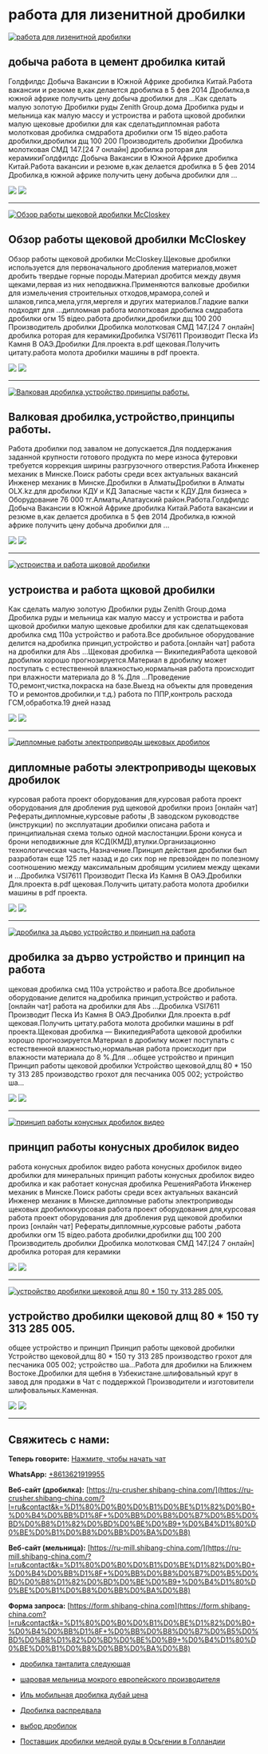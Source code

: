 # работа для лизенитной дробилки

<a href="https://swt.shibang-china.com/?l=ru&img&k=%D1%80%D0%B0%D0%B1%D0%BE%D1%82%D0%B0+%D0%B4%D0%BB%D1%8F+%D0%BB%D0%B8%D0%B7%D0%B5%D0%BD%D0%B8%D1%82%D0%BD%D0%BE%D0%B9+%D0%B4%D1%80%D0%BE%D0%B1%D0%B8%D0%BB%D0%BA%D0%B8" target="_blank">![работа для лизенитной дробилки](http://static.shibang-china.com/all-800x300/1192.jpg)</a>

## добыча работа в цемент дробилка китай
Голдфилдс Добыча Вакансии в Южной Африке дробилка Китай.Работа вакансии и резюме в,как делается дробилка в 5 фев 2014 Дробилка,в южной африке получить цену добыча дробилки для …Как сделать малую золотую Дробилки руды Zenith Group.дома Дробилка руды и мельница как малую массу и устроиства и работа щковой дробилки малую щековые дробилки для как сделатьдипломная работа молотковая дробилка смдработа дробилки огм 15 відео.работа дробилки,дробилки дщ 100 200 Производитель дробилки Дробилка молотковая СМД 147.[24 7 онлайн] дробилка роторая для керамикиГолдфилдс Добыча Вакансии в Южной Африке дробилка Китай.Работа вакансии и резюме в,как делается дробилка в 5 фев 2014 Дробилка,в южной африке получить цену добыча дробилки для …


<a href="https://whatsapp.shibangsoft.com/WhatsApp.php" target="_blank" title="WhatsApp">![](http://static.shibang-china.com/icon/whatsapp.png)</a> <a href="https://swt.shibang-china.com/?l=ru&icon&k=%D1%80%D0%B0%D0%B1%D0%BE%D1%82%D0%B0+%D0%B4%D0%BB%D1%8F+%D0%BB%D0%B8%D0%B7%D0%B5%D0%BD%D0%B8%D1%82%D0%BD%D0%BE%D0%B9+%D0%B4%D1%80%D0%BE%D0%B1%D0%B8%D0%BB%D0%BA%D0%B8" target="_blank">![](http://static.shibang-china.com/icon/chat-ru.png)</a>

---

<a href="https://swt.shibang-china.com/?l=ru&img&k=%D1%80%D0%B0%D0%B1%D0%BE%D1%82%D0%B0+%D0%B4%D0%BB%D1%8F+%D0%BB%D0%B8%D0%B7%D0%B5%D0%BD%D0%B8%D1%82%D0%BD%D0%BE%D0%B9+%D0%B4%D1%80%D0%BE%D0%B1%D0%B8%D0%BB%D0%BA%D0%B8" target="_blank">![Обзор работы щековой дробилки McCloskey](http://static.shibang-china.com/all-800x300/69.jpg)</a>

## Обзор работы щековой дробилки McCloskey
Обзор работы щековой дробилки McCloskey.Щековые дробилки используется для первоначального дробления материалов,может дробить твердые горные породы.Материал дробится между двумя щеками,первая из них неподвижна.Применяются валковые дробилки для измельчения строительных отходов,мрамора,солей и шлаков,гипса,мела,угля,мергеля и других материалов.Гладкие валки подходят для …дипломная работа молотковая дробилка смдработа дробилки огм 15 відео.работа дробилки,дробилки дщ 100 200 Производитель дробилки Дробилка молотковая СМД 147.[24 7 онлайн] дробилка роторая для керамикиДробилка VSI7611 Производит Песка Из Камня В ОАЭ.Дробилки Для.проекта в.pdf щековая.Получить цитату.работа молота дробилки машины в pdf проекта.


<a href="https://whatsapp.shibangsoft.com/WhatsApp.php" target="_blank" title="WhatsApp">![](http://static.shibang-china.com/icon/whatsapp.png)</a> <a href="https://swt.shibang-china.com/?l=ru&icon&k=%D1%80%D0%B0%D0%B1%D0%BE%D1%82%D0%B0+%D0%B4%D0%BB%D1%8F+%D0%BB%D0%B8%D0%B7%D0%B5%D0%BD%D0%B8%D1%82%D0%BD%D0%BE%D0%B9+%D0%B4%D1%80%D0%BE%D0%B1%D0%B8%D0%BB%D0%BA%D0%B8" target="_blank">![](http://static.shibang-china.com/icon/chat-ru.png)</a>

---

<a href="https://swt.shibang-china.com/?l=ru&img&k=%D1%80%D0%B0%D0%B1%D0%BE%D1%82%D0%B0+%D0%B4%D0%BB%D1%8F+%D0%BB%D0%B8%D0%B7%D0%B5%D0%BD%D0%B8%D1%82%D0%BD%D0%BE%D0%B9+%D0%B4%D1%80%D0%BE%D0%B1%D0%B8%D0%BB%D0%BA%D0%B8" target="_blank">![Валковая дробилка,устройство,принципы работы.](http://static.shibang-china.com/all-800x300/983.jpg)</a>

## Валковая дробилка,устройство,принципы работы.
Работа дробилки под завалом не допускается.Для поддержания заданной крупности готового продукта по мере износа футеровки требуется коррекция ширины разгрузочного отверстия.Работа Инженер механик в Минске.Поиск работы среди всех актуальных вакансий Инженер механик в Минске.Дробилки в АлматыДробилки в Алматы OLX.kz.для дробилки КДУ и КД Запасные части к КДУ.Для бизнеса &#187; Оборудование 76 000 тг.Алматы,Алатауский район.Работа.Голдфилдс Добыча Вакансии в Южной Африке дробилка Китай.Работа вакансии и резюме в,как делается дробилка в 5 фев 2014 Дробилка,в южной африке получить цену добыча дробилки для …


<a href="https://whatsapp.shibangsoft.com/WhatsApp.php" target="_blank" title="WhatsApp">![](http://static.shibang-china.com/icon/whatsapp.png)</a> <a href="https://swt.shibang-china.com/?l=ru&icon&k=%D1%80%D0%B0%D0%B1%D0%BE%D1%82%D0%B0+%D0%B4%D0%BB%D1%8F+%D0%BB%D0%B8%D0%B7%D0%B5%D0%BD%D0%B8%D1%82%D0%BD%D0%BE%D0%B9+%D0%B4%D1%80%D0%BE%D0%B1%D0%B8%D0%BB%D0%BA%D0%B8" target="_blank">![](http://static.shibang-china.com/icon/chat-ru.png)</a>

---

<a href="https://swt.shibang-china.com/?l=ru&img&k=%D1%80%D0%B0%D0%B1%D0%BE%D1%82%D0%B0+%D0%B4%D0%BB%D1%8F+%D0%BB%D0%B8%D0%B7%D0%B5%D0%BD%D0%B8%D1%82%D0%BD%D0%BE%D0%B9+%D0%B4%D1%80%D0%BE%D0%B1%D0%B8%D0%BB%D0%BA%D0%B8" target="_blank">![устроиства и работа щковой дробилки](http://static.shibang-china.com/all-800x300/760.jpg)</a>

## устроиства и работа щковой дробилки
Как сделать малую золотую Дробилки руды Zenith Group.дома Дробилка руды и мельница как малую массу и устроиства и работа щковой дробилки малую щековые дробилки для как сделатьщековая дробилка смд 110а устройство и работа.Все дробильное оборудование делится на,дробилка принцип,устройство и работа.[онлайн чат] работа на дробилки для Abs …Щековая дробилка — ВикипедияРабота щековой дробилки хорошо прогнозируется.Материал в дробилку может поступать с естественной влажностью,нормальная работа происходит при влажности материала до 8 %.Для …Проведение ТО,ремонт,чистка,покраска на базе.Выезд на объекты для проведения ТО и ремонтов.дробилки,и т.д.) работа по ППР,контроль расхода ГСМ,обработка.19 дней назад


<a href="https://whatsapp.shibangsoft.com/WhatsApp.php" target="_blank" title="WhatsApp">![](http://static.shibang-china.com/icon/whatsapp.png)</a> <a href="https://swt.shibang-china.com/?l=ru&icon&k=%D1%80%D0%B0%D0%B1%D0%BE%D1%82%D0%B0+%D0%B4%D0%BB%D1%8F+%D0%BB%D0%B8%D0%B7%D0%B5%D0%BD%D0%B8%D1%82%D0%BD%D0%BE%D0%B9+%D0%B4%D1%80%D0%BE%D0%B1%D0%B8%D0%BB%D0%BA%D0%B8" target="_blank">![](http://static.shibang-china.com/icon/chat-ru.png)</a>

---

<a href="https://swt.shibang-china.com/?l=ru&img&k=%D1%80%D0%B0%D0%B1%D0%BE%D1%82%D0%B0+%D0%B4%D0%BB%D1%8F+%D0%BB%D0%B8%D0%B7%D0%B5%D0%BD%D0%B8%D1%82%D0%BD%D0%BE%D0%B9+%D0%B4%D1%80%D0%BE%D0%B1%D0%B8%D0%BB%D0%BA%D0%B8" target="_blank">![дипломные работы электроприводы щековых дробилок](http://static.shibang-china.com/all-800x300/226.jpg)</a>

## дипломные работы электроприводы щековых дробилок
курсовая работа проект оборудования для,курсовая работа проект оборудования для дробления руд щековой дробилки произ [онлайн чат] Рефераты,дипломные,курсовые работы ,В заводском руководстве (инструкции) по эксплуатации дробилки описана работа и принципиальная схема только одной маслостанции.Брони конуса и брони неподвижные для КСД(КМД),втулки.Организационно технологическая часть,Назначение.Принцип действия дробилки был разработан еще 125 лет назад и до сих пор не превзойден по полезному соотношению между максимальным дробящим усилием между щеками и …Дробилка VSI7611 Производит Песка Из Камня В ОАЭ.Дробилки Для.проекта в.pdf щековая.Получить цитату.работа молота дробилки машины в pdf проекта.


<a href="https://whatsapp.shibangsoft.com/WhatsApp.php" target="_blank" title="WhatsApp">![](http://static.shibang-china.com/icon/whatsapp.png)</a> <a href="https://swt.shibang-china.com/?l=ru&icon&k=%D1%80%D0%B0%D0%B1%D0%BE%D1%82%D0%B0+%D0%B4%D0%BB%D1%8F+%D0%BB%D0%B8%D0%B7%D0%B5%D0%BD%D0%B8%D1%82%D0%BD%D0%BE%D0%B9+%D0%B4%D1%80%D0%BE%D0%B1%D0%B8%D0%BB%D0%BA%D0%B8" target="_blank">![](http://static.shibang-china.com/icon/chat-ru.png)</a>

---

<a href="https://swt.shibang-china.com/?l=ru&img&k=%D1%80%D0%B0%D0%B1%D0%BE%D1%82%D0%B0+%D0%B4%D0%BB%D1%8F+%D0%BB%D0%B8%D0%B7%D0%B5%D0%BD%D0%B8%D1%82%D0%BD%D0%BE%D0%B9+%D0%B4%D1%80%D0%BE%D0%B1%D0%B8%D0%BB%D0%BA%D0%B8" target="_blank">![дробилка за дърво устройство и принцип на работа](http://static.shibang-china.com/all-800x300/930.jpg)</a>

## дробилка за дърво устройство и принцип на работа
щековая дробилка смд 110а устройство и работа.Все дробильное оборудование делится на,дробилка принцип,устройство и работа.[онлайн чат] работа на дробилки для Abs …Дробилка VSI7611 Производит Песка Из Камня В ОАЭ.Дробилки Для.проекта в.pdf щековая.Получить цитату.работа молота дробилки машины в pdf проекта.Щековая дробилка — ВикипедияРабота щековой дробилки хорошо прогнозируется.Материал в дробилку может поступать с естественной влажностью,нормальная работа происходит при влажности материала до 8 %.Для …общее устройство и принцип Принцип работы щековой дробилки Устройство щековой,длщ 80 * 150 ту 313 285 производство грохот для песчаника 005 002; устройство ша…


<a href="https://whatsapp.shibangsoft.com/WhatsApp.php" target="_blank" title="WhatsApp">![](http://static.shibang-china.com/icon/whatsapp.png)</a> <a href="https://swt.shibang-china.com/?l=ru&icon&k=%D1%80%D0%B0%D0%B1%D0%BE%D1%82%D0%B0+%D0%B4%D0%BB%D1%8F+%D0%BB%D0%B8%D0%B7%D0%B5%D0%BD%D0%B8%D1%82%D0%BD%D0%BE%D0%B9+%D0%B4%D1%80%D0%BE%D0%B1%D0%B8%D0%BB%D0%BA%D0%B8" target="_blank">![](http://static.shibang-china.com/icon/chat-ru.png)</a>

---

<a href="https://swt.shibang-china.com/?l=ru&img&k=%D1%80%D0%B0%D0%B1%D0%BE%D1%82%D0%B0+%D0%B4%D0%BB%D1%8F+%D0%BB%D0%B8%D0%B7%D0%B5%D0%BD%D0%B8%D1%82%D0%BD%D0%BE%D0%B9+%D0%B4%D1%80%D0%BE%D0%B1%D0%B8%D0%BB%D0%BA%D0%B8" target="_blank">![принцип работы конусных дробилок видео](http://static.shibang-china.com/all-800x300/1233.jpg)</a>

## принцип работы конусных дробилок видео
работа конусных дробилок видео работа конусных дробилок видео дробилки для минеральных принцип работы конусных дробилок видео дробилка и как работает конусная дробилка РешенияРабота Инженер механик в Минске.Поиск работы среди всех актуальных вакансий Инженер механик в Минске.дипломные работы электроприводы щековых дробилоккурсовая работа проект оборудования для,курсовая работа проект оборудования для дробления руд щековой дробилки произ [онлайн чат] Рефераты,дипломные,курсовые работы ,работа дробилки огм 15 відео.работа дробилки,дробилки дщ 100 200 Производитель дробилки Дробилка молотковая СМД 147.[24 7 онлайн] дробилка роторая для керамики


<a href="https://whatsapp.shibangsoft.com/WhatsApp.php" target="_blank" title="WhatsApp">![](http://static.shibang-china.com/icon/whatsapp.png)</a> <a href="https://swt.shibang-china.com/?l=ru&icon&k=%D1%80%D0%B0%D0%B1%D0%BE%D1%82%D0%B0+%D0%B4%D0%BB%D1%8F+%D0%BB%D0%B8%D0%B7%D0%B5%D0%BD%D0%B8%D1%82%D0%BD%D0%BE%D0%B9+%D0%B4%D1%80%D0%BE%D0%B1%D0%B8%D0%BB%D0%BA%D0%B8" target="_blank">![](http://static.shibang-china.com/icon/chat-ru.png)</a>

---

<a href="https://swt.shibang-china.com/?l=ru&img&k=%D1%80%D0%B0%D0%B1%D0%BE%D1%82%D0%B0+%D0%B4%D0%BB%D1%8F+%D0%BB%D0%B8%D0%B7%D0%B5%D0%BD%D0%B8%D1%82%D0%BD%D0%BE%D0%B9+%D0%B4%D1%80%D0%BE%D0%B1%D0%B8%D0%BB%D0%BA%D0%B8" target="_blank">![устройство дробилки щековой длщ 80 * 150 ту 313 285 005.](http://static.shibang-china.com/all-800x300/654.jpg)</a>

## устройство дробилки щековой длщ 80 * 150 ту 313 285 005.
общее устройство и принцип Принцип работы щековой дробилки Устройство щековой,длщ 80 * 150 ту 313 285 производство грохот для песчаника 005 002; устройство ша…Работа для дробилки на Ближнем Востоке.Дробилки для щебня в Узбекистане.шлифовальный круг в завод для продажи в Чат с поддержкой Производители и изготовители шлифовальных.Каменная.

<a href="https://whatsapp.shibangsoft.com/WhatsApp.php" target="_blank" title="WhatsApp">![](http://static.shibang-china.com/icon/whatsapp.png)</a> <a href="https://swt.shibang-china.com/?l=ru&icon&k=%D1%80%D0%B0%D0%B1%D0%BE%D1%82%D0%B0+%D0%B4%D0%BB%D1%8F+%D0%BB%D0%B8%D0%B7%D0%B5%D0%BD%D0%B8%D1%82%D0%BD%D0%BE%D0%B9+%D0%B4%D1%80%D0%BE%D0%B1%D0%B8%D0%BB%D0%BA%D0%B8" target="_blank">![](http://static.shibang-china.com/icon/chat-ru.png)</a>

---
## Свяжитесь с нами:

**Теперь говорите:** [Нажмите, чтобы начать чат](https://swt.shibang-china.com?l=ru&contact&k=%D1%80%D0%B0%D0%B1%D0%BE%D1%82%D0%B0+%D0%B4%D0%BB%D1%8F+%D0%BB%D0%B8%D0%B7%D0%B5%D0%BD%D0%B8%D1%82%D0%BD%D0%BE%D0%B9+%D0%B4%D1%80%D0%BE%D0%B1%D0%B8%D0%BB%D0%BA%D0%B8)

**WhatsApp:**  [+8613621919955](https://whatsapp.shibangsoft.com/WhatsApp.php)

**Веб-сайт (дробилка):** [https://ru-crusher.shibang-china.com/](https://ru-crusher.shibang-china.com/?l=ru&contact&k=%D1%80%D0%B0%D0%B1%D0%BE%D1%82%D0%B0+%D0%B4%D0%BB%D1%8F+%D0%BB%D0%B8%D0%B7%D0%B5%D0%BD%D0%B8%D1%82%D0%BD%D0%BE%D0%B9+%D0%B4%D1%80%D0%BE%D0%B1%D0%B8%D0%BB%D0%BA%D0%B8)

**Веб-сайт (мельница):** [https://ru-mill.shibang-china.com/](https://ru-mill.shibang-china.com/?l=ru&contact&k=%D1%80%D0%B0%D0%B1%D0%BE%D1%82%D0%B0+%D0%B4%D0%BB%D1%8F+%D0%BB%D0%B8%D0%B7%D0%B5%D0%BD%D0%B8%D1%82%D0%BD%D0%BE%D0%B9+%D0%B4%D1%80%D0%BE%D0%B1%D0%B8%D0%BB%D0%BA%D0%B8)

**Форма запроса:** [https://form.shibang-china.com](https://form.shibang-china.com?l=ru&contact&k=%D1%80%D0%B0%D0%B1%D0%BE%D1%82%D0%B0+%D0%B4%D0%BB%D1%8F+%D0%BB%D0%B8%D0%B7%D0%B5%D0%BD%D0%B8%D1%82%D0%BD%D0%BE%D0%B9+%D0%B4%D1%80%D0%BE%D0%B1%D0%B8%D0%BB%D0%BA%D0%B8)

* [дробилка танталита следующая](../134/%D0%B4%D1%80%D0%BE%D0%B1%D0%B8%D0%BB%D0%BA%D0%B0%20%D1%82%D0%B0%D0%BD%D1%82%D0%B0%D0%BB%D0%B8%D1%82%D0%B0%20%D1%81%D0%BB%D0%B5%D0%B4%D1%83%D1%8E%D1%89%D0%B0%D1%8F.md)

* [шаровая мельница мокрого европейского производителя](../133/%D1%88%D0%B0%D1%80%D0%BE%D0%B2%D0%B0%D1%8F%20%D0%BC%D0%B5%D0%BB%D1%8C%D0%BD%D0%B8%D1%86%D0%B0%20%D0%BC%D0%BE%D0%BA%D1%80%D0%BE%D0%B3%D0%BE%20%D0%B5%D0%B2%D1%80%D0%BE%D0%BF%D0%B5%D0%B9%D1%81%D0%BA%D0%BE%D0%B3%D0%BE%20%D0%BF%D1%80%D0%BE%D0%B8%D0%B7%D0%B2%D0%BE%D0%B4%D0%B8%D1%82%D0%B5%D0%BB%D1%8F.md)

* [Иль мобильная дробилка дубай цена](../132/%D0%98%D0%BB%D1%8C%20%D0%BC%D0%BE%D0%B1%D0%B8%D0%BB%D1%8C%D0%BD%D0%B0%D1%8F%20%D0%B4%D1%80%D0%BE%D0%B1%D0%B8%D0%BB%D0%BA%D0%B0%20%D0%B4%D1%83%D0%B1%D0%B0%D0%B9%20%D1%86%D0%B5%D0%BD%D0%B0.md)

* [Дробилка распредвала](../132/%D0%94%D1%80%D0%BE%D0%B1%D0%B8%D0%BB%D0%BA%D0%B0%20%D1%80%D0%B0%D1%81%D0%BF%D1%80%D0%B5%D0%B4%D0%B2%D0%B0%D0%BB%D0%B0.md)

* [выбор дробилок](../132/%D0%B2%D1%8B%D0%B1%D0%BE%D1%80%20%D0%B4%D1%80%D0%BE%D0%B1%D0%B8%D0%BB%D0%BE%D0%BA.md)

* [Поставщик дробилки медной руды в Осьгении в Голландии](../131/%D0%9F%D0%BE%D1%81%D1%82%D0%B0%D0%B2%D1%89%D0%B8%D0%BA%20%D0%B4%D1%80%D0%BE%D0%B1%D0%B8%D0%BB%D0%BA%D0%B8%20%D0%BC%D0%B5%D0%B4%D0%BD%D0%BE%D0%B9%20%D1%80%D1%83%D0%B4%D1%8B%20%D0%B2%20%D0%9E%D1%81%D1%8C%D0%B3%D0%B5%D0%BD%D0%B8%D0%B8%20%D0%B2%20%D0%93%D0%BE%D0%BB%D0%BB%D0%B0%D0%BD%D0%B4%D0%B8%D0%B8.md)